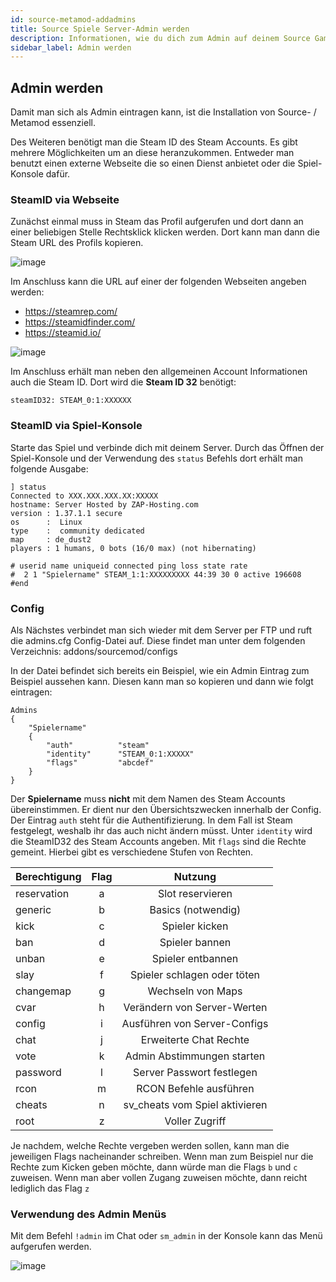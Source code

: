 ```yaml
---
id: source-metamod-addadmins
title: Source Spiele Server-Admin werden
description: Informationen, wie du dich zum Admin auf deinem Source Gameserver von ZAP-Hosting machen kannst - ZAP-Hosting.com Dokumentation
sidebar_label: Admin werden
---
```


## Admin werden

Damit man sich als Admin eintragen kann, ist die Installation von Source- / Metamod essenziell.

Des Weiteren benötigt man die Steam ID des Steam Accounts. Es gibt mehrere Möglichkeiten um an diese heranzukommen. Entweder man benutzt einen externe Webseite die so einen Dienst anbietet oder die Spiel-Konsole dafür.

### SteamID via Webseite

Zunächst einmal muss in Steam das Profil aufgerufen und dort dann an einer beliebigen Stelle Rechtsklick klicken werden. Dort kann man dann die Steam URL des Profils kopieren.

![image](https://user-images.githubusercontent.com/13604413/159178874-9784e3e0-9689-4a8e-a7ee-55a678d4d12e.png)

Im Anschluss kann die URL auf einer der folgenden Webseiten angeben werden:

- https://steamrep.com/
- https://steamidfinder.com/
- https://steamid.io/

![image](https://user-images.githubusercontent.com/13604413/159178882-44e4b9d3-5f43-4cf6-b0a3-bb688e03d92f.png)

Im Anschluss  erhält man neben den allgemeinen Account Informationen auch die Steam ID. Dort wird die **Steam ID 32** benötigt:

```
steamID32: STEAM_0:1:XXXXXX
```

### SteamID via Spiel-Konsole

Starte das Spiel und verbinde dich mit deinem Server. Durch das Öffnen der Spiel-Konsole und der Verwendung des `status` Befehls dort erhält man folgende Ausgabe:

```
] status
Connected to XXX.XXX.XXX.XX:XXXXX
hostname: Server Hosted by ZAP-Hosting.com
version : 1.37.1.1 secure
os      :  Linux
type    :  community dedicated
map     : de_dust2
players : 1 humans, 0 bots (16/0 max) (not hibernating)

# userid name uniqueid connected ping loss state rate
#  2 1 "Spielername" STEAM_1:1:XXXXXXXXX 44:39 30 0 active 196608
#end
```

### Config

Als Nächstes verbindet man sich wieder mit dem Server per FTP und ruft die admins.cfg Config-Datei auf. Diese findet man unter dem folgenden Verzeichnis: addons/sourcemod/configs

In der Datei befindet sich bereits ein Beispiel, wie ein Admin Eintrag zum Beispiel aussehen kann. Diesen kann man so kopieren und dann wie folgt eintragen:

```
Admins
{
	"Spielername"
	{
		"auth"			"steam"
		"identity"		"STEAM_0:1:XXXXX"
		"flags"			"abcdef"
	}
}
```

Der **Spielername** muss **nicht** mit dem Namen des Steam Accounts übereinstimmen. Er dient nur den Übersichtszwecken innerhalb der Config. Der Eintrag `auth` steht für die Authentifizierung. In dem Fall ist Steam festgelegt, weshalb ihr das auch nicht ändern müsst. Unter `identity` wird die SteamID32 des Steam Accounts angeben. Mit `flags` sind die Rechte gemeint. Hierbei gibt es verschiedene Stufen von Rechten. 


| Berechtigung | Flag  | Nutzung |
| ------------|:----:|:--------:|
| reservation | a | Slot reservieren |
| generic | b |  Basics (notwendig)  |
| kick | c |  Spieler kicken  |
| ban | d |  Spieler bannen   |
| unban | e |   Spieler entbannen  |
| slay | f |  Spieler schlagen oder töten   |
| changemap | g |   Wechseln von Maps  |
| cvar | h |   Verändern von Server-Werten  |
| config | i |  Ausführen von Server-Configs   |
| chat | j |   Erweiterte Chat Rechte  |
| vote | k |  Admin Abstimmungen starten   |
| password | l |  Server Passwort festlegen   |
| rcon | m |  RCON Befehle ausführen   |
| cheats | n |  sv_cheats vom Spiel aktivieren   |
| root | z |  Voller Zugriff   |


Je nachdem, welche Rechte vergeben werden sollen, kann man die jeweiligen Flags nacheinander schreiben. Wenn man zum Beispiel nur die Rechte zum Kicken geben möchte, dann würde man die Flags `b` und `c` zuweisen. Wenn man aber vollen Zugang zuweisen möchte, dann reicht lediglich das Flag `z`

### Verwendung des Admin Menüs 

Mit dem Befehl `!admin` im Chat oder `sm_admin` in der Konsole kann das Menü aufgerufen werden.

![image](https://user-images.githubusercontent.com/13604413/159178889-0f82f7fe-5a94-417c-884f-8393aab2b432.png)
